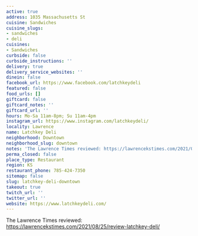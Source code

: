 ```yaml
---
active: true
address: 1035 Massachusetts St
cuisine: Sandwiches
cuisine_slugs:
- sandwiches
- deli
cuisines:
- Sandwiches
curbside: false
curbside_instructions: ''
delivery: true
delivery_service_websites: ''
dinein: false
facebook_url: https://www.facebook.com/latchkeydeli
featured: false
food_urls: []
giftcard: false
giftcard_notes: ''
giftcard_url: ''
hours: Mo-Sa 11am-8pm; Su 11am-4pm
instagram_url: https://www.instagram.com/latchkeydeli/
locality: Lawrence
name: Latchkey Deli
neighborhood: Downtown
neighborhood_slug: downtown
notes: 'The Lawrence Times reviewed: https://lawrencekstimes.com/2021/08/25/review-latchkey-deli/ '
perma_closed: false
place_type: Restaurant
region: KS
restaurant_phone: 785-424-7350
sitemap: false
slug: latchkey-deli-downtown
takeout: true
twitch_url: ''
twitter_url: ''
website: https://www.latchkeydeli.com/
---
```


The Lawrence Times reviewed: https://lawrencekstimes.com/2021/08/25/review-latchkey-deli/